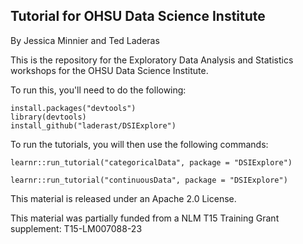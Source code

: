 ## Tutorial for OHSU Data Science Institute

By Jessica Minnier and Ted Laderas

This is the repository for the Exploratory Data Analysis and Statistics workshops for the OHSU Data Science Institute.

To run this, you'll need to do the following:
```{r}
install.packages("devtools")
library(devtools)
install_github("laderast/DSIExplore")
```

To run the tutorials, you will then use the following commands:

```{r}
learnr::run_tutorial("categoricalData", package = "DSIExplore")
```

```{r}
learnr::run_tutorial("continuousData", package = "DSIExplore")
```

This material is released under an Apache 2.0 License.

This material was partially funded from a NLM T15 Training Grant supplement: T15-LM007088-23
